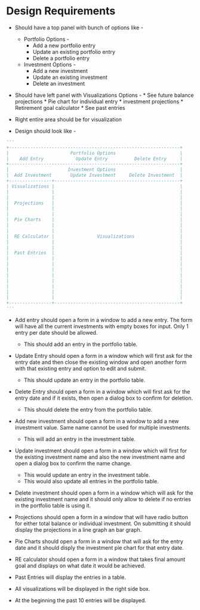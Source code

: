 # Design Requirements

* Should have a top panel with bunch of options like -
	* Portfolio Options -
		* Add a new portfolio entry
		* Update an existing portfolio entry
		* Delete a portfolio entry
	* Investment Options -
		* Add a new investment
		* Update an existing investment
		* Delete an investment
* Should have left panel with Visualizations Options -
		* See future balance projections
		* Pie chart for individual entry
		* investment projections
		* Retirement goal calculator
		* See past entries
* Right entire area should be for visualization

* Design should look like -
```python
'''
+----------------------------------------------------------------+
|                       Portfolio Options                        |
|    Add Entry            Update Entry          Delete Entry     |
+----------------------------------------------------------------+
|                      Investment Options                        |
|  Add Investment       Update Investment     Delete Investment  |
+----------------+-----------------------------------------------+
| Visualizations |                                               |
|                |                                               |
|                |                                               |
|  Projections   |                                               |
|                |                                               |
|                |                                               |
|  Pie Charts    |                                               |
|                |                                               |
|                |                                               |
|  RE Calculator |                Visualizations                 |
|                |                                               |
|                |                                               |
|  Past Entries  |                                               |
|                |                                               |
|                |                                               |
|                |                                               |
|                |                                               |
|                |                                               |
|                |                                               |
|                |                                               |
|                |                                               |
+----------------+-----------------------------------------------+
'''
```


* Add entry should open a form in a window to add a new entry.
The form will have all the current investments with empty boxes for input. Only 1 entry per date should be allowed.
	* This should add an entry in the portfolio table.

* Update Entry should open a form in a window which will first ask for the entry date and then close the existing window and open another form with that existing entry and option to edit and submit.
	*  This should update an entry in the portfolio table.

* Delete Entry should open a form in a window which will first ask for the entry date and if it exists, then open a dialog box to confirm for deletion.
	* This should delete the entry from the portfolio table.

* Add new investment should open a form in a window to add a new investment value. Same name cannot be used for multiple investments.
	* This will add an entry in the investment table.

* Update investment should open a form in a window which will first for the existing investment name and also the new investment name and open a dialog box to confirm the name change.
	* This would update an entry in the investment table.
	* This would also update all entries in the portfolio table.

* Delete investment should open a form in a window which will ask for the existing investment name and it should only allow to delete if no entries in the portfolio table is using it.

* Projections should open a form in a window that will have radio button for either total balance or individual investment. On submitting it should display the projections in a line graph an bar graph.

* Pie Charts should open a form in a window that will ask for the entry date and it should disply the investment pie chart for that entry date.

* RE calculator should open a form in a window that takes final amount goal and displays on what date it would be achieved.

* Past Entries will display the entries in a table.

* All visualizations will be displayed in the right side box.

* At the beginning the past 10 entries will be displayed.
